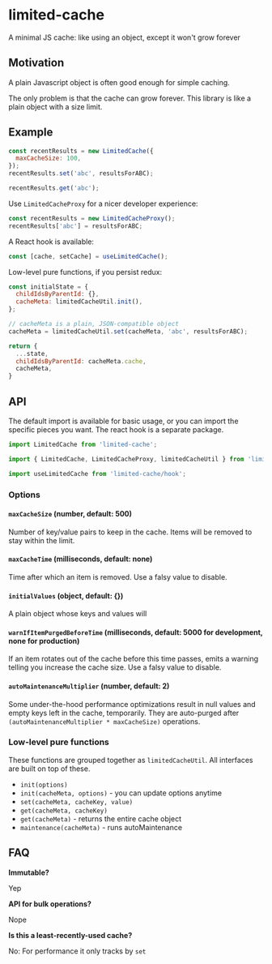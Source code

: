 # limited-cache

A minimal JS cache: like using an object, except it won't grow forever

## Motivation

A plain Javascript object is often good enough for simple caching.

The only problem is that the cache can grow forever. This library is like a plain object with a size limit.

## Example

```javascript
const recentResults = new LimitedCache({
  maxCacheSize: 100,
});
recentResults.set('abc', resultsForABC);

recentResults.get('abc');
```

Use `LimitedCacheProxy` for a nicer developer experience:
```javascript
const recentResults = new LimitedCacheProxy();
recentResults['abc'] = resultsForABC;
```

A React hook is available:
```javascript
const [cache, setCache] = useLimitedCache();
```

Low-level pure functions, if you persist redux:
```javascript
const initialState = {
  childIdsByParentId: {},
  cacheMeta: limitedCacheUtil.init(),
};

// cacheMeta is a plain, JSON-compatible object
cacheMeta = limitedCacheUtil.set(cacheMeta, 'abc', resultsForABC);

return {
  ...state,
  childIdsByParentId: cacheMeta.cache,
  cacheMeta,
}
```

## API

The default import is available for basic usage, or you can import the specific pieces you want.
The react hook is a separate package.

```javascript
import LimitedCache from 'limited-cache';

import { LimitedCache, LimitedCacheProxy, limitedCacheUtil } from 'limited-cache';

import useLimitedCache from 'limited-cache/hook';
```

### Options

#### `maxCacheSize` (number, default: 500)
Number of key/value pairs to keep in the cache. Items will be removed to stay within the limit.

#### `maxCacheTime` (milliseconds, default: none)
Time after which an item is removed. Use a falsy value to disable.

#### `initialValues` (object, default: {})
A plain object whose keys and values will 

#### `warnIfItemPurgedBeforeTime` (milliseconds, default: 5000 for development, none for production)
If an item rotates out of the cache before this time passes, emits a warning telling you increase the cache size.
Use a falsy value to disable.

#### `autoMaintenanceMultiplier` (number, default: 2)
Some under-the-hood performance optimizations result in null values and empty keys left in the cache, temporarily.
They are auto-purged after `(autoMaintenanceMultiplier * maxCacheSize)` operations.

 
### Low-level pure functions

These functions are grouped together as `limitedCacheUtil`. All interfaces are built on top of these.

* `init(options)`
* `init(cacheMeta, options)` - you can update options anytime
* `set(cacheMeta, cacheKey, value)`
* `get(cacheMeta, cacheKey)`
* `get(cacheMeta)` - returns the entire cache object
* `maintenance(cacheMeta)` - runs autoMaintenance

## FAQ

**Immutable?**

Yep

**API for bulk operations?**

Nope 

**Is this a least-recently-used cache?**

No: For performance it only tracks by `set`
